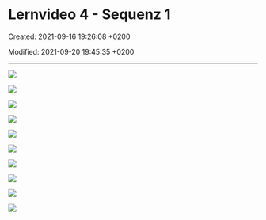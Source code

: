 # Lernvideo 4 - Sequenz 1

Created: 2021-09-16 19:26:08 +0200

Modified: 2021-09-20 19:45:35 +0200

---

![](../../../media/S1_03_ITIL_Service-Management-und-Case-Study-Lernvideo-4---Sequenz-1-image1.png)



![](../../../media/S1_03_ITIL_Service-Management-und-Case-Study-Lernvideo-4---Sequenz-1-image2.png)



![](../../../media/S1_03_ITIL_Service-Management-und-Case-Study-Lernvideo-4---Sequenz-1-image3.png)



![](../../../media/S1_03_ITIL_Service-Management-und-Case-Study-Lernvideo-4---Sequenz-1-image4.png)



![](../../../media/S1_03_ITIL_Service-Management-und-Case-Study-Lernvideo-4---Sequenz-1-image5.png)



![](../../../media/S1_03_ITIL_Service-Management-und-Case-Study-Lernvideo-4---Sequenz-1-image6.png)



![](../../../media/S1_03_ITIL_Service-Management-und-Case-Study-Lernvideo-4---Sequenz-1-image7.png)



![](../../../media/S1_03_ITIL_Service-Management-und-Case-Study-Lernvideo-4---Sequenz-1-image8.png)



![](../../../media/S1_03_ITIL_Service-Management-und-Case-Study-Lernvideo-4---Sequenz-1-image9.png)



![](../../../media/S1_03_ITIL_Service-Management-und-Case-Study-Lernvideo-4---Sequenz-1-image1.png)









